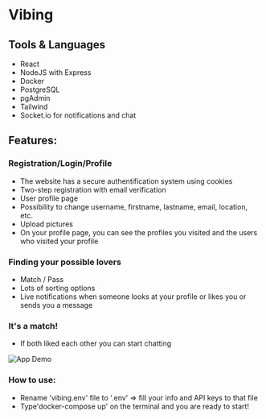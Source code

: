 # Vibing

## Tools & Languages
* React
* NodeJS with Express
* Docker
* PostgreSQL
* pgAdmin
* Tailwind
* Socket.io for notifications and chat

## Features:
### Registration/Login/Profile
* The website has a secure authentification system using cookies
* Two-step registration with email verification
* User profile page
* Possibility to change username, firstname, lastname, email, location, etc.
* Upload pictures
* On your profile page, you can see the profiles you visited and the users who visited your profile


### Finding your possible lovers
* Match / Pass 
* Lots of sorting options
* Live notifications when someone looks at your profile or likes you or sends you a message

 ### It's a match!
 * If both liked each other you can start chatting

![App Demo](client/src/images/Animation3.gif)


 ### How to use:
 * Rename 'vibing.env' file to '.env' => fill your info and API keys to that file
 * Type'docker-compose up' on the terminal and you are ready to start!
 
 


